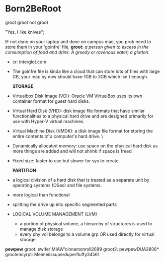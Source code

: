 # Born2BeRoot
groot groot not groot

"Yes, I like knives";

IF not done on your laptop and done on campus mac, you prob need to store them in your 'goinfre' file;
**groot:** _a person given to excess in the consumption of food and drink. A greedy or ravenous eater; a glutton._
- cr: interglot.com

- The goinfre file is kinda like a cloud that can store lots of files with large GB, your mac by now should have 1GB to 3GB which isn't enough.

  **STORAGE**
- Virtualbox Disk Image (VDI): Oracle VM VirtualBox uses its own container format for guest hard disks.
- Virtual Hard Disk (VHD): disk image file formats that have similar functionalities to a physical hard drive and are designed primarily for use with Hyper-V virtual machines.
- Virtual Machine Disk (VMDK): a disk image file format for storing the entire contents of a computer's hard drive.
\\
- Dynamically allocated memory: use space on the physical hard disk as more things are added and will not shrink if space is freed
- Fixed size: faster to use but slower for sys to create.

  **PARTITION**
- a logical division of a hard disk that is treated as a separate unit by operating systems (OSes) and file systems.
- more logical than functional
- splitting the drive up into specific segmented parts
- LOGICAL VOLUME MANAGEMENT (LVM)
  - a portion of physical volume, a hierarchy of structures is used to manage disk storage
  - every phy vol belongs to a volume grp OR used directly for virtual storage
  
**pewpew**
groot: swifer'MIAW'cinnamonroll2689
groot2: pewpewDUA2806*
grootencyrpt: Meimeiissuperduperfluffy3456!


